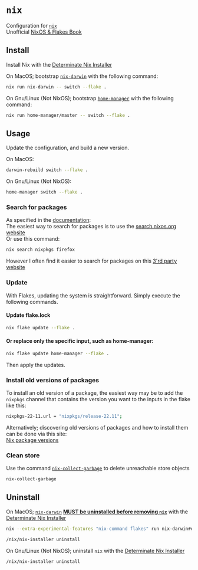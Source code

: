# `nix`

Configuration for [`nix`](https://nixos.org/learn/)  
Unofficial [NixOS & Flakes Book](https://nixos-and-flakes.thiscute.world/introduction/)

## Install

Install Nix with the [Determinate Nix Installer](https://github.com/DeterminateSystems/nix-installer)

On MacOS; bootstrap [`nix-darwin`](https://github.com/LnL7/nix-darwin) with the following command:
``` bash
nix run nix-darwin -- switch --flake .
```

On Gnu/Linux (Not NixOS); bootstrap [`home-manager`](https://github.com/nix-community/home-manager) with the following command:
``` bash
nix run home-manager/master -- switch --flake .
```

## Usage

Update the configuration, and build a new version.

On MacOS:
``` bash
darwin-rebuild switch --flake .
```

On Gnu/Linux (Not NixOS):
``` bash
home-manager switch --flake .
```

### Search for packages

As specified in the [documentation](https://nixos.wiki/wiki/Searching_packages):  
The easiest way to search for packages is to use the [search.nixos.org website](https://search.nixos.org/packages)  
Or use this command: 
``` bash
nix search nixpkgs firefox
```

However I often find it easier to search for packages on this [3'rd party website](https://searchix.alanpearce.eu/all/search)

### Update

With Flakes, updating the system is straightforward. Simply execute the following commands.

#### Update flake.lock
``` bash
nix flake update --flake .
```

#### Or replace only the specific input, such as home-manager:
``` bash
nix flake update home-manager --flake .
```

Then apply the updates.

### Install old versions of packages

To install an old version of a package, the easiest way may be to add the  `nixpkgs` channel that contains the version you want to the inputs in the flake like this:
``` bash
nixpkgs-22-11.url = "nixpkgs/release-22.11";
```

Alternatively; discovering old versions of packages and how to install them can be done via this site:  
[Nix package versions](https://lazamar.co.uk/nix-versions/)

### Clean store

Use the command [`nix-collect-garbage`](https://nix.dev/manual/nix/2.24/command-ref/nix-collect-garbage.html) to delete unreachable store objects
``` bash
nix-collect-garbage
```
## Uninstall

On MacOS; [`nix-darwin`](https://github.com/LnL7/nix-darwin/blob/master/README.md#uninstalling) [**MUST be uninstalled before removing `nix`**](https://github.com/DeterminateSystems/nix-installer?tab=readme-ov-file#using-macos-after-removing-nix-while-nix-darwin-was-still-installed-network-requests-fail) with the [Determinate Nix Installer](https://github.com/DeterminateSystems/nix-installer?tab=readme-ov-file#uninstalling)
``` bash
nix --extra-experimental-features "nix-command flakes" run nix-darwin#darwin-uninstaller
```
``` bash
/nix/nix-installer uninstall
```

On Gnu/Linux (Not NixOS); uninstall `nix` with the [Determinate Nix Installer](https://github.com/DeterminateSystems/nix-installer?tab=readme-ov-file#uninstalling)
``` bash
/nix/nix-installer uninstall
```

